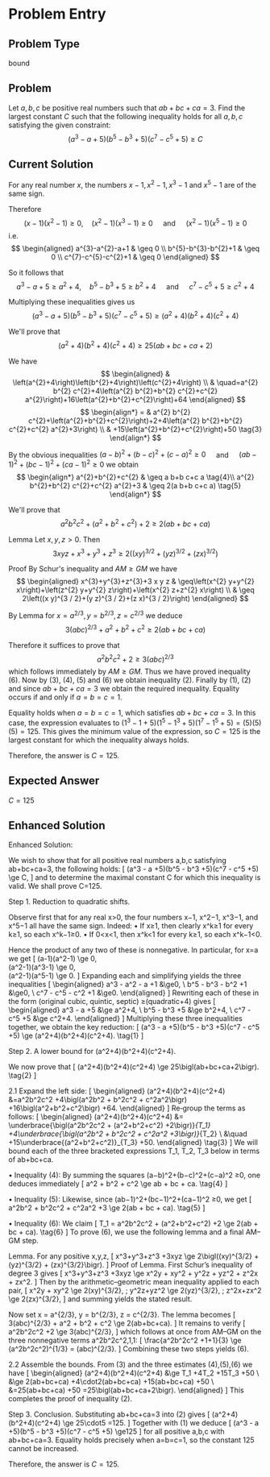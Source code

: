 # Problem Entry

## Problem Type
bound

## Problem
Let $a, b, c$ be positive real numbers such that $ab + bc + ca = 3$. Find the largest constant $C$ such that the following inequality holds for all $a, b, c$ satisfying the given constraint:
$$
\left(a^{3}-a+5\right)\left(b^{5}-b^{3}+5\right)\left(c^{7}-c^{5}+5\right) \geq C
$$

## Current Solution
For any real number $x$, the numbers $x-1, x^{2}-1, x^{3}-1$ and $x^{5}-1$ are of the same sign.

Therefore
$$
(x-1)\left(x^{2}-1\right) \geq 0, \quad\left(x^{2}-1\right)\left(x^{3}-1\right) \geq 0 \quad \text { and } \quad\left(x^{2}-1\right)\left(x^{5}-1\right) \geq 0
$$
i.e.
$$
\begin{aligned}
a^{3}-a^{2}-a+1 & \geq 0 \\
b^{5}-b^{3}-b^{2}+1 & \geq 0 \\
c^{7}-c^{5}-c^{2}+1 & \geq 0
\end{aligned}
$$

So it follows that
$$
a^{3}-a+5 \geq a^{2}+4, \quad b^{5}-b^{3}+5 \geq b^{2}+4 \quad \text { and } \quad c^{7}-c^{5}+5 \geq c^{2}+4
$$

Multiplying these inequalities gives us
$$
\begin{equation*}
\left(a^{3}-a+5\right)\left(b^{5}-b^{3}+5\right)\left(c^{7}-c^{5}+5\right) \geq\left(a^{2}+4\right)\left(b^{2}+4\right)\left(c^{2}+4\right) \tag{1}
\end{equation*}
$$

We'll prove that
$$
\begin{equation*}
\left(a^{2}+4\right)\left(b^{2}+4\right)\left(c^{2}+4\right) \geq 25(a b+b c+c a+2) \tag{2}
\end{equation*}
$$

We have
$$
\begin{aligned}
& \left(a^{2}+4\right)\left(b^{2}+4\right)\left(c^{2}+4\right) \\
& \quad=a^{2} b^{2} c^{2}+4\left(a^{2} b^{2}+b^{2} c^{2}+c^{2} a^{2}\right)+16\left(a^{2}+b^{2}+c^{2}\right)+64
\end{aligned}
$$
$$
\begin{align*}
= & a^{2} b^{2} c^{2}+\left(a^{2}+b^{2}+c^{2}\right)+2+4\left(a^{2} b^{2}+b^{2} c^{2}+c^{2} a^{2}+3\right) \\
& +15\left(a^{2}+b^{2}+c^{2}\right)+50 \tag{3}
\end{align*}
$$

By the obvious inequalities
$(a-b)^{2}+(b-c)^{2}+(c-a)^{2} \geq 0 \quad$ and $\quad(a b-1)^{2}+(b c-1)^{2}+(c a-1)^{2} \geq 0$
we obtain
$$
\begin{align*}
a^{2}+b^{2}+c^{2} & \geq a b+b c+c a  \tag{4}\\
a^{2} b^{2}+b^{2} c^{2}+c^{2} a^{2}+3 & \geq 2(a b+b c+c a) \tag{5}
\end{align*}
$$

We'll prove that
$$
\begin{equation*}
a^{2} b^{2} c^{2}+\left(a^{2}+b^{2}+c^{2}\right)+2 \geq 2(a b+b c+c a) \tag{6}
\end{equation*}
$$

Lemma Let $x, y, z>0$. Then
$$
3 x y z+x^{3}+y^{3}+z^{3} \geq 2\left((x y)^{3 / 2}+(y z)^{3 / 2}+(z x)^{3 / 2}\right)
$$

Proof By Schur's inequality and $A M \geq G M$ we have
$$
\begin{aligned}
x^{3}+y^{3}+z^{3}+3 x y z & \geq\left(x^{2} y+y^{2} x\right)+\left(z^{2} y+y^{2} z\right)+\left(x^{2} z+z^{2} x\right) \\
& \geq 2\left((x y)^{3 / 2}+(y z)^{3 / 2}+(z x)^{3 / 2}\right)
\end{aligned}
$$

By Lemma for $x=a^{2 / 3}, y=b^{2 / 3}, z=c^{2 / 3}$ we deduce
$$
3(a b c)^{2 / 3}+a^{2}+b^{2}+c^{2} \geq 2(a b+b c+c a)
$$

Therefore it suffices to prove that
$$
a^{2} b^{2} c^{2}+2 \geq 3(a b c)^{2 / 3}
$$
which follows immediately by $A M \geq G M$.
Thus we have proved inequality (6).
Now by (3), (4), (5) and (6) we obtain inequality (2).
Finally by (1), (2) and since $a b+b c+c a=3$ we obtain the required inequality. Equality occurs if and only if $a=b=c=1$.

Equality holds when $a = b = c = 1$, which satisfies $ab + bc + ca = 3$. In this case, the expression evaluates to $(1^3 - 1 + 5)(1^5 - 1^3 + 5)(1^7 - 1^5 + 5) = (5)(5)(5) = 125$. This gives the minimum value of the expression, so $C = 125$ is the largest constant for which the inequality always holds.

Therefore, the answer is $C = 125$.

## Expected Answer
$C = 125$

## Enhanced Solution
Enhanced Solution:

We wish to show that for all positive real numbers a,b,c satisfying ab+bc+ca=3, the following holds:
\[ (a^3 - a +5)(b^5 - b^3 +5)(c^7 - c^5 +5) \ge C, \]
and to determine the maximal constant C for which this inequality is valid.  We shall prove C=125.

Step 1.  Reduction to quadratic shifts.

Observe first that for any real x>0, the four numbers x−1, x^2−1, x^3−1, and x^5−1 all have the same sign.  Indeed:
  • If x≥1, then clearly x^k≥1 for every k≥1, so each x^k−1≥0.
  • If 0<x<1, then x^k<1 for every k≥1, so each x^k−1<0.

Hence the product of any two of these is nonnegative.  In particular, for x=a we get
\[
(a-1)(a^2-1) \ge 0,\
(a^2-1)(a^3-1) \ge 0,\
(a^2-1)(a^5-1) \ge 0.
\]
Expanding each and simplifying yields the three inequalities
\[
\begin{aligned}
a^3 - a^2 - a +1 &\ge0, \\
b^5 - b^3 - b^2 +1 &\ge0, \\
c^7 - c^5 - c^2 +1 &\ge0.
\end{aligned}
\]
Rewriting each of these in the form (original cubic, quintic, septic) ≥(quadratic+4) gives
\[
\begin{aligned}
a^3 - a +5 &\ge a^2+4, \\
b^5 - b^3 +5 &\ge b^2+4, \\
c^7 - c^5 +5 &\ge c^2+4.
\end{aligned}
\]
Multiplying these three inequalities together, we obtain the key reduction:
\[
(a^3 - a +5)(b^5 - b^3 +5)(c^7 - c^5 +5)
\ge (a^2+4)(b^2+4)(c^2+4).
\tag{1}
\]

Step 2.  A lower bound for (a^2+4)(b^2+4)(c^2+4).

We now prove that
\[
(a^2+4)(b^2+4)(c^2+4) \ge 25\bigl(ab+bc+ca+2\bigr).
\tag{2}
\]

2.1  Expand the left side:
\[
\begin{aligned}
(a^2+4)(b^2+4)(c^2+4)
&=a^2b^2c^2 
 +4\bigl(a^2b^2 + b^2c^2 + c^2a^2\bigr)
 +16\bigl(a^2+b^2+c^2\bigr)
 +64.
\end{aligned}
\]
Re‐group the terms as follows:
\[
\begin{aligned}
(a^2+4)(b^2+4)(c^2+4)
&= \underbrace{\bigl(a^2b^2c^2 + (a^2+b^2+c^2) +2\bigr)}_{T_1}
 +4\underbrace{\bigl(a^2b^2 + b^2c^2 + c^2a^2 +3\bigr)}_{T_2} \\
&\quad +15\underbrace{(a^2+b^2+c^2)}_{T_3} +50.
\end{aligned}
\tag{3}
\]
We will bound each of the three bracketed expressions T_1, T_2, T_3 below in terms of ab+bc+ca.

• Inequality (4):  By summing the squares
  (a−b)^2+(b−c)^2+(c−a)^2 ≥0,
one deduces immediately
\[
a^2 + b^2 + c^2 \ge ab + bc + ca.
\tag{4}
\]

• Inequality (5):  Likewise, since
  (ab−1)^2+(bc−1)^2+(ca−1)^2 ≥0,
we get
\[
a^2b^2 + b^2c^2 + c^2a^2 +3 \ge 2(ab + bc + ca).
\tag{5}
\]

• Inequality (6):  We claim
\[
T_1 = a^2b^2c^2 + (a^2+b^2+c^2) +2 \ge 2(ab + bc + ca).
\tag{6}
\]
To prove (6), we use the following lemma and a final AM–GM step.

Lemma.  For any positive x,y,z,
\[
x^3+y^3+z^3 +3xyz \ge 2\bigl((xy)^{3/2} + (yz)^{3/2} + (zx)^{3/2}\bigr).
\]
Proof of Lemma.  First Schur’s inequality of degree 3 gives
\[
x^3+y^3+z^3 +3xyz \ge x^2y + xy^2 + y^2z + yz^2 + z^2x + zx^2.
\]
Then by the arithmetic–geometric mean inequality applied to each pair,
\[
x^2y + xy^2 \ge 2(xy)^{3/2},
\; y^2z+yz^2 \ge 2(yz)^{3/2},
\; z^2x+zx^2 \ge 2(zx)^{3/2},
\]
and summing yields the stated result.

Now set x = a^{2/3}, y = b^{2/3}, z = c^{2/3}.  The lemma becomes
\[
3(abc)^{2/3} + a^2 + b^2 + c^2 \ge 2(ab+bc+ca).
\]
It remains to verify
\[
a^2b^2c^2 +2 \ge 3(abc)^{2/3},
\]
which follows at once from AM–GM on the three nonnegative terms a^2b^2c^2,1,1:
\[
\frac{a^2b^2c^2 +1+1}{3} \ge (a^2b^2c^2)^{1/3} = (abc)^{2/3}.
\]
Combining these two steps yields (6).

2.2  Assemble the bounds.  From (3) and the three estimates (4),(5),(6) we have
\[
\begin{aligned}
(a^2+4)(b^2+4)(c^2+4)
&\ge  T_1 +4T_2 +15T_3 +50 \\
&\ge 2(ab+bc+ca) 
    +4\cdot2(ab+bc+ca)
    +15(ab+bc+ca) +50 \\
&=25(ab+bc+ca) +50
=25\bigl(ab+bc+ca+2\bigr).
\end{aligned}
\]
This completes the proof of inequality (2).

Step 3.  Conclusion.  Substituting ab+bc+ca=3 into (2) gives
\[
(a^2+4)(b^2+4)(c^2+4) \ge 25\cdot5 =125.
\]
Together with (1) we deduce
\[
(a^3 - a +5)(b^5 - b^3 +5)(c^7 - c^5 +5) \ge125
\]
for all positive a,b,c with ab+bc+ca=3.  Equality holds precisely when a=b=c=1, so the constant 125 cannot be increased.

Therefore, the answer is $C=125$.
